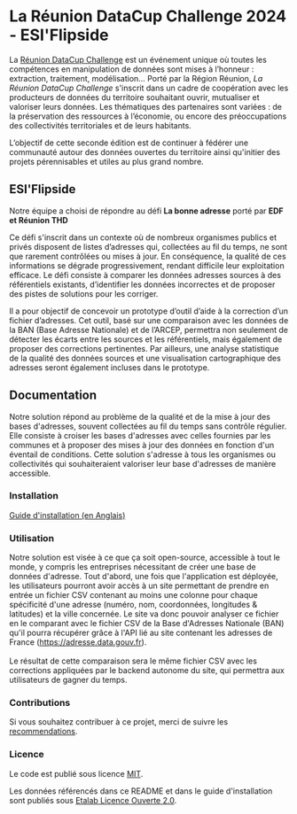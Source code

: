 # La Réunion DataCup Challenge 2024 - ESI'Flipside

La [Réunion DataCup Challenge](https://data.regionreunion.com/p/page-reunion-datacup-challenge) est un événement unique où toutes les compétences en manipulation de données sont mises à l’honneur : extraction, traitement, modélisation… Porté par la Région Réunion, *La Réunion DataCup Challenge* s'inscrit dans un cadre de coopération avec les producteurs de données du territoire souhaitant ouvrir, mutualiser et valoriser leurs données. Les thématiques des partenaires sont variées : de la préservation des ressources à l’économie, ou encore des préoccupations des collectivités territoriales et de leurs habitants.

L’objectif de cette seconde édition est de continuer à fédérer une communauté autour des données ouvertes du territoire ainsi qu'initier des projets pérennisables et utiles au plus grand nombre.


## ESI'Flipside

Notre équipe a choisi de répondre au défi **La bonne adresse** porté par **EDF et Réunion THD**

Ce défi s'inscrit dans un contexte où de nombreux organismes publics et privés disposent de listes d’adresses qui, collectées au fil du temps, ne sont que rarement contrôlées ou mises à jour. En conséquence, la qualité de ces informations se dégrade progressivement, rendant difficile leur exploitation efficace. Le défi consiste à comparer les données adresses sources à des référentiels existants, d’identifier les données incorrectes et de proposer des pistes de solutions pour les corriger.

Il a pour objectif de concevoir un prototype d’outil d’aide à la correction d’un fichier d’adresses. Cet outil, basé sur une comparaison avec les données de la BAN (Base Adresse Nationale) et de l’ARCEP, permettra non seulement de détecter les écarts entre les sources et les référentiels, mais également de proposer des corrections pertinentes. Par ailleurs, une analyse statistique de la qualité des données sources et une visualisation cartographique des adresses seront également incluses dans le prototype.



## **Documentation**

Notre solution répond au problème de la qualité et de la mise à jour des bases d'adresses, souvent collectées au fil du temps sans contrôle régulier. Elle consiste à croiser les bases d'adresses avec celles fournies par les communes et à proposer des mises à jour des données en fonction d'un éventail de conditions. Cette solution s'adresse à tous les organismes ou collectivités qui souhaiteraient valoriser leur base d'adresses de manière accessible.

### **Installation**

[Guide d'installation (en Anglais)](/INSTALL.md)

### **Utilisation**


Notre solution est visée à ce que ça soit open-source, accessible à tout le monde, y compris les entreprises nécessitant de créer une base de données d'adresse. Tout d'abord, une fois que l'application est déployée, les utilisateurs pourront avoir accès à un site permettant de prendre en entrée un fichier CSV contenant au moins une colonne pour chaque spécificité d'une adresse (numéro, nom, coordonnées, longitudes & latitudes) et la ville concernée. Le site va donc pouvoir analyser ce fichier en le comparant avec le fichier CSV de la Base d'Adresses Nationale (BAN) qu'il pourra récupérer grâce à l'API lié au site contenant les adresses de France (https://adresse.data.gouv.fr).\
\
Le résultat de cette comparaison sera le même fichier CSV avec les corrections appliquées par le backend autonome du site, qui permettra aux utilisateurs de gagner du temps.


### **Contributions**

Si vous souhaitez contribuer à ce projet, merci de suivre les [recommendations](/CONTRIBUTING.md).

### **Licence**

Le code est publié sous licence [MIT](/licence.MIT).

Les données référencés dans ce README et dans le guide d'installation sont publiés sous [Etalab Licence Ouverte 2.0](/licence.etalab-2.0).
